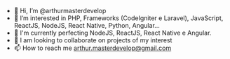 - 👋 Hi, I’m @arthurmasterdevelop
- 👀 I’m interested in PHP, Frameworks (CodeIgniter e Laravel), JavaScript, ReactJS, NodeJS, React Native, Python, Angular... 
- 🌱 I'm currently perfecting NodeJS, ReactJS, React Native e Angular.
- 💞️ I am looking to collaborate on projects of my interest
- 📫 How to reach me arthur.masterdevelop@gmail.com
